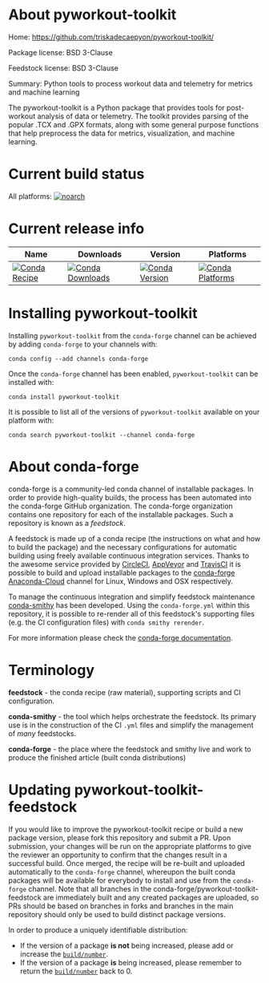 About pyworkout-toolkit
=======================

Home: https://github.com/triskadecaepyon/pyworkout-toolkit/

Package license: BSD 3-Clause

Feedstock license: BSD 3-Clause

Summary: Python tools to process workout data and telemetry for metrics and machine learning

The pyworkout-toolkit is a Python package that provides tools for
post-workout analysis of data or telemetry.  The toolkit provides parsing of
the popular .TCX and .GPX formats, along with some general purpose functions
that help preprocess the data for metrics, visualization,
and machine learning.


Current build status
====================

All platforms:
[![noarch](https://img.shields.io/circleci/project/github/conda-forge/pyworkout-toolkit-feedstock/master.svg?label=noarch)](https://circleci.com/gh/conda-forge/pyworkout-toolkit-feedstock)

Current release info
====================

| Name | Downloads | Version | Platforms |
| --- | --- | --- | --- |
| [![Conda Recipe](https://img.shields.io/badge/recipe-pyworkout--toolkit-green.svg)](https://anaconda.org/conda-forge/pyworkout-toolkit) | [![Conda Downloads](https://img.shields.io/conda/dn/conda-forge/pyworkout-toolkit.svg)](https://anaconda.org/conda-forge/pyworkout-toolkit) | [![Conda Version](https://img.shields.io/conda/vn/conda-forge/pyworkout-toolkit.svg)](https://anaconda.org/conda-forge/pyworkout-toolkit) | [![Conda Platforms](https://img.shields.io/conda/pn/conda-forge/pyworkout-toolkit.svg)](https://anaconda.org/conda-forge/pyworkout-toolkit) |

Installing pyworkout-toolkit
============================

Installing `pyworkout-toolkit` from the `conda-forge` channel can be achieved by adding `conda-forge` to your channels with:

```
conda config --add channels conda-forge
```

Once the `conda-forge` channel has been enabled, `pyworkout-toolkit` can be installed with:

```
conda install pyworkout-toolkit
```

It is possible to list all of the versions of `pyworkout-toolkit` available on your platform with:

```
conda search pyworkout-toolkit --channel conda-forge
```


About conda-forge
=================

conda-forge is a community-led conda channel of installable packages.
In order to provide high-quality builds, the process has been automated into the
conda-forge GitHub organization. The conda-forge organization contains one repository
for each of the installable packages. Such a repository is known as a *feedstock*.

A feedstock is made up of a conda recipe (the instructions on what and how to build
the package) and the necessary configurations for automatic building using freely
available continuous integration services. Thanks to the awesome service provided by
[CircleCI](https://circleci.com/), [AppVeyor](https://www.appveyor.com/)
and [TravisCI](https://travis-ci.org/) it is possible to build and upload installable
packages to the [conda-forge](https://anaconda.org/conda-forge)
[Anaconda-Cloud](https://anaconda.org/) channel for Linux, Windows and OSX respectively.

To manage the continuous integration and simplify feedstock maintenance
[conda-smithy](https://github.com/conda-forge/conda-smithy) has been developed.
Using the ``conda-forge.yml`` within this repository, it is possible to re-render all of
this feedstock's supporting files (e.g. the CI configuration files) with ``conda smithy rerender``.

For more information please check the [conda-forge documentation](https://conda-forge.org/docs/).

Terminology
===========

**feedstock** - the conda recipe (raw material), supporting scripts and CI configuration.

**conda-smithy** - the tool which helps orchestrate the feedstock.
                   Its primary use is in the construction of the CI ``.yml`` files
                   and simplify the management of *many* feedstocks.

**conda-forge** - the place where the feedstock and smithy live and work to
                  produce the finished article (built conda distributions)


Updating pyworkout-toolkit-feedstock
====================================

If you would like to improve the pyworkout-toolkit recipe or build a new
package version, please fork this repository and submit a PR. Upon submission,
your changes will be run on the appropriate platforms to give the reviewer an
opportunity to confirm that the changes result in a successful build. Once
merged, the recipe will be re-built and uploaded automatically to the
`conda-forge` channel, whereupon the built conda packages will be available for
everybody to install and use from the `conda-forge` channel.
Note that all branches in the conda-forge/pyworkout-toolkit-feedstock are
immediately built and any created packages are uploaded, so PRs should be based
on branches in forks and branches in the main repository should only be used to
build distinct package versions.

In order to produce a uniquely identifiable distribution:
 * If the version of a package **is not** being increased, please add or increase
   the [``build/number``](https://conda.io/docs/user-guide/tasks/build-packages/define-metadata.html#build-number-and-string).
 * If the version of a package **is** being increased, please remember to return
   the [``build/number``](https://conda.io/docs/user-guide/tasks/build-packages/define-metadata.html#build-number-and-string)
   back to 0.
